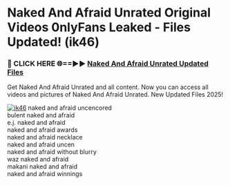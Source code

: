 # Naked And Afraid Unrated Original Videos 0nlyFans Leaked - Files Updated! (ik46)

<h3>🔴 CLICK HERE 🌐==►► <a href="https://tinyurl.com/up5wt9bj" rel="nofollow">Naked And Afraid Unrated Updated Files</a></h3>

Get Naked And Afraid Unrated and all content. Now you can access all videos and pictures of Naked And Afraid Unrated. New Updated Files 2025!

[![ik46](https://i.imgur.com/ABiUzMV.gif)](https://tinyurl.com/up5wt9bj)
naked and afraid uncencored<br>
bulent naked and afraid<br>
e.j. naked and afraid<br>
naked and afraid awards<br>
naked and afraid necklace<br>
naked and afraid uncen<br>
naked and afraid without blurry<br>
waz naked and afraid<br>
makani naked and afraid<br>
naked and afraid winnings